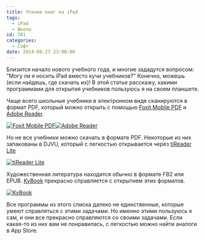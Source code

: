 ```yaml
---
title: Чтение книг на iPad
tags:
  - iPad
  - Школа
id: 781
categories:
  - Софт
date: 2014-08-27 23:00:00
---
```


Близится начало нового учебного года, и многие зададутся вопросом: "Могу ли я носить iPad вместо кучи учебников?" Конечно, можешь (если найдешь, где скачать их)! В этой статье расскажу, какими программами для открытия учебников пользуюсь я на своем планшете. <!--more-->

Чаще всего школьные учебники в электронном виде сканируются в формат PDF, который можно открыть с помощью [Foxit Mobile PDF](https://itunes.apple.com/ru/app/foxit-mobile-pdf/id507040546?mt=8) и [Adobe Reader](https://itunes.apple.com/ru/app/adobe-reader/id469337564?mt=8). 

[![Foxit Mobile PDF](http://atnartur.ru/wp-content/uploads/2014/08/mzl.ybabuyqp.175x175-75.jpg "Foxit Mobile PDF")](https://itunes.apple.com/ru/app/foxit-mobile-pdf/id507040546?mt=8)[![Adobe Reader](http://atnartur.ru/wp-content/uploads/2014/08/mzl.gwitmlel.175x175-75.jpg "Adobe Reader")](https://itunes.apple.com/ru/app/adobe-reader/id469337564?mt=8)

Но не все учебники можно скачать в формате PDF. Некоторые из них запакованы в DJVU, который с легкостью открывается через [tiReader Lite](https://itunes.apple.com/ru/app/tireader-lite/id688254749?mt=8)

[![tiReader Lite](http://atnartur.ru/wp-content/uploads/2014/08/mzl.tjiflpja.175x175-75.jpg "tiReader Lite")](https://itunes.apple.com/ru/app/tireader-lite/id688254749?mt=8)

Художественная литература находится обычно в формате FB2 или EPUB. [KyBook](https://itunes.apple.com/ru/app/kybook-citalka/id673027171?mt=8) прекрасно справляется с открытием этих форматов.

[![KyBook](http://atnartur.ru/wp-content/uploads/2014/08/mzl.vwidoype.175x175-75.jpg "KyBook")](https://itunes.apple.com/ru/app/kybook-citalka/id673027171?mt=8)

Все программы из этого списка далеко не единственные, которые умеют справляться с этими задачами. Но именно этими пользуюсь я сам, и они все прекрасно справляются со своими задачами. Если какая-то из них вам не понравилась, с легкостью можно найти аналоги в App Store.